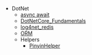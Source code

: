 * DotNet
  * [async await](async_await.md)
  * [DotNetCore_Fundamentals](DotNetCore_Fundamentals.md)
  * [log4net_redis](log4net_redis.md)
  * [ORM](ORM.md)
  * Helpers
    * [PinyinHelper](helpers/PinyinHelper.md)